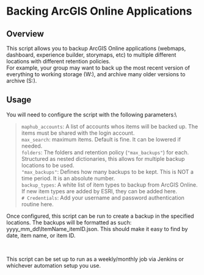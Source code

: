 # Backing ArcGIS Online Applications

## Overview
This script allows you to backup ArcGIS Online applications (webmaps, dashboard, experience builder, storymaps, etc) to multiple different locations with different retention policies.\
For example, your group may want to back up the most recent version of everything to working storage (W:), and archive many older versions to archive (S:).

## Usage
You will need to configure the script with the following parameters:\
>`maphub_accounts`: A list of accounts whos items will be backed up. The items must be shared with the login account.\
`max_search`: maximum items. Default is fine. It can be lowered if needed.\
`folders`: The folders and retention policy (`"max_backups"`) for each. Structured as nested dictionaries, this allows for multiple backup locations to be used.\
`"max_backups"`: Defines how many backups to be kept. This is NOT a time period. It is an absolute number.\
`backup_types`: A white list of item types to backup from ArcGIS Online. If new item types are added by ESRI, they can be added here.\
`# Credentials`: Add your username and password authentication routine here.

Once configured, this script can be run to create a backup in the specified locations. The backups will be formatted as such: yyyy_mm_dd\ItemName_itemID.json.
This should make it easy to find by date, item name, or item ID.

<br>

This script can be set up to run as a weekly/monthly job via Jenkins or whichever automation setup you use.





